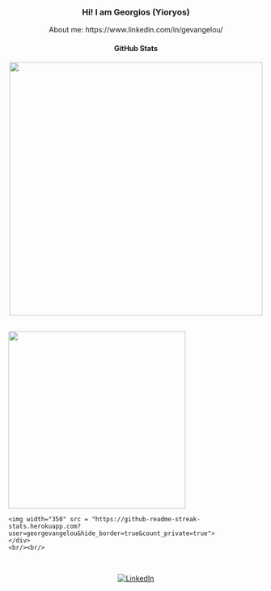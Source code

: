 <!-- ### Hi there 👋 -->

<!--
**georgevangelou/georgevangelou** is a ✨ _special_ ✨ repository because its `README.md` (this file) appears on your GitHub profile.

Here are some ideas to get you started:

- 🔭 I’m currently working on ...
- 🌱 I’m currently learning ...
- 👯 I’m looking to collaborate on ...
- 🤔 I’m looking for help with ...
- 💬 Ask me about ...
- 📫 How to reach me: ...
- 😄 Pronouns: ...
- ⚡ Fun fact: ...

&hide=html
-->



<h3 align="center">Hi! I am Georgios (Yioryos)</h3>
<p align="center">About me: https://www.linkedin.com/in/gevangelou/</p>
<h4 align="center">GitHub Stats</h4>
<p align="center">
  	<img width="500" src ="https://github-readme-stats.vercel.app/api?username=georgevangelou&show_icons=true&count_private=true">
	<br/><br/>
	<div class=col>
  	<img width="350" src ="https://github-readme-stats.vercel.app/api/top-langs/?username=georgevangelou&layout=compact&hide_border=true&count_private=true&exclude_repo=A-framework-for-developing-Neural-Networks-in-hardware-accelerators">
		</div>
		<div class=col>
	
 	<img width="350" src = "https://github-readme-streak-stats.herokuapp.com?user=georgevangelou&hide_border=true&count_private=true">
	</div>
	<br/><br/>
</p>
<br/>
<p align="center">
	<a href="https://www.linkedin.com/in/gevangelou/"><img src="https://img.shields.io/badge/LinkedIn--_.svg?style=social&logo=linkedin" alt="LinkedIn"></a>
</p>

